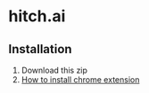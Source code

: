 # hitch.ai

## Installation
1. Download this zip
2. [How to install chrome extension](https://webkul.com/blog/how-to-install-the-unpacked-extension-in-chrome/)